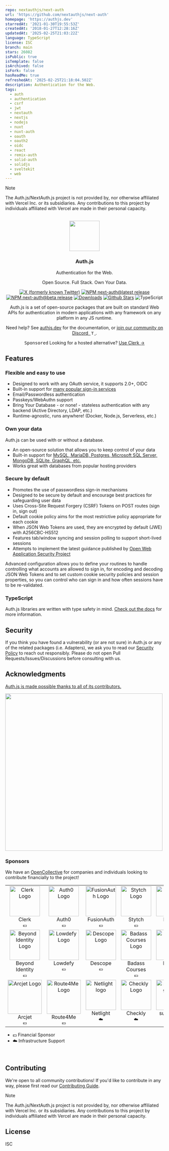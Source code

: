 ```yaml
---
repo: nextauthjs/next-auth
url: 'https://github.com/nextauthjs/next-auth'
homepage: 'https://authjs.dev'
starredAt: '2021-01-30T19:55:53Z'
createdAt: '2018-01-27T12:28:16Z'
updatedAt: '2025-02-25T21:03:22Z'
language: TypeScript
license: ISC
branch: main
stars: 26082
isPublic: true
isTemplate: false
isArchived: false
isFork: false
hasReadMe: true
refreshedAt: '2025-02-25T21:18:04.502Z'
description: Authentication for the Web.
tags:
  - auth
  - authentication
  - csrf
  - jwt
  - nextauth
  - nextjs
  - nodejs
  - nuxt
  - nuxt-auth
  - oauth
  - oauth2
  - oidc
  - react
  - remix-auth
  - solid-auth
  - solidjs
  - sveltekit
  - web
---
```


> [!NOTE]
> The Auth.js/NextAuth.js project is not provided by, nor otherwise affiliated with Vercel Inc. or its subsidiaries. Any contributions to this project by individuals affiliated with Vercel are made in their personal capacity.

<p align="center">
  <br/>
  <a href="https://authjs.dev" target="_blank"><img width="96px" src="https://authjs.dev/img/logo-sm.png" /></a>
  <h3 align="center">Auth.js</h3>
  <p align="center">Authentication for the Web.</p>
  <p align="center">Open Source. Full Stack. Own Your Data.</p>
  <p align="center" style="align: center;">
    <a href="https://x.com/authjs" ><img src="https://shields.io/badge/Follow @authjs-000?logo=x&style=flat-square" alt="X (formerly known Twitter)" /></a>
    <a href="https://github.com/nextauthjs/next-auth/releases"><img src="https://img.shields.io/npm/v/next-auth/latest?style=flat-square&label=latest%20stable" alt="NPM next-auth@latest release" /></a>
    <a href="https://github.com/nextauthjs/next-auth/releases"><img src="https://img.shields.io/npm/v/next-auth/beta?style=flat-square&label=latest%20NextAuth.js v5" alt="NPM next-auth@beta release" /></a>
    <!-- TODO: Should count `@auth/core` when NextAuth.js v5 is released as stable. -->
    <a href="https://www.npmtrends.com/next-auth"><img src="https://img.shields.io/npm/dm/next-auth?style=flat-square&color=cyan" alt="Downloads" /></a>
    <a href="https://github.com/nextauthjs/next-auth/stargazers"><img src="https://img.shields.io/github/stars/nextauthjs/next-auth?style=flat-square&color=orange" alt="Github Stars" /></a>
    <!-- <a href="https://codecov.io/gh/nextauthjs/next-auth" ><img alt="Codecov" src="https://img.shields.io/codecov/c/github/nextauthjs/next-auth?token=o2KN5GrPsY&style=flat-square&logo=codecov"></a> -->
    <img src="https://shields.io/badge/TypeScript-3178C6?logo=TypeScript&logoColor=fff&style=flat-square" alt="TypeScript" />
  </p>
  <p align="center">
    Auth.js is a set of open-source packages that are built on standard Web APIs for authentication in modern applications with any framework on any platform in any JS runtime.
  </p>
  <p align="center">
    Need help? See <a href="https://authjs.dev">authjs.dev</a> for the documentation, or <a href="https://discord.authjs.dev">
    join our community on Discord&nbsp;
      <img src="https://assets-global.website-files.com/6257adef93867e50d84d30e2/636e0a69f118df70ad7828d4_icon_clyde_blurple_RGB.svg" height=12 alt="TypeScript" />
    </a>
    .
  </p>
  <p align="center">
     <kbd>Sponsored</kbd> Looking for a hosted alternative? <a href="https://go.clerk.com/5115vfK" target="_blank">Use Clerk →</a>
  </p>
</p>

## Features

### Flexible and easy to use

- Designed to work with any OAuth service, it supports 2.0+, OIDC
- Built-in support for [many popular sign-in services](https://github.com/nextauthjs/next-auth/tree/main/packages/core/src/providers)
- Email/Passwordless authentication
- Passkeys/WebAuthn support
- Bring Your Database - or none! - stateless authentication with any backend (Active Directory, LDAP, etc.)
- Runtime-agnostic, runs anywhere! (Docker, Node.js, Serverless, etc.)

### Own your data

Auth.js can be used with or without a database.

- An open-source solution that allows you to keep control of your data
- Built-in support for [MySQL, MariaDB, Postgres, Microsoft SQL Server, MongoDB, SQLite, GraphQL, etc.](https://adapters.authjs.dev)
- Works great with databases from popular hosting providers

### Secure by default

- Promotes the use of passwordless sign-in mechanisms
- Designed to be secure by default and encourage best practices for safeguarding user data
- Uses Cross-Site Request Forgery (CSRF) Tokens on POST routes (sign in, sign out)
- Default cookie policy aims for the most restrictive policy appropriate for each cookie
- When JSON Web Tokens are used, they are encrypted by default (JWE) with A256CBC-HS512
- Features tab/window syncing and session polling to support short-lived sessions
- Attempts to implement the latest guidance published by [Open Web Application Security Project](https://owasp.org)

Advanced configuration allows you to define your routines to handle controlling what accounts are allowed to sign in, for encoding and decoding JSON Web Tokens and to set custom cookie security policies and session properties, so you can control who can sign in and how often sessions have to be re-validated.

### TypeScript

Auth.js libraries are written with type safety in mind. [Check out the docs](https://authjs.dev/getting-started/typescript) for more information.

## Security

If you think you have found a vulnerability (or are not sure) in Auth.js or any of the related packages (i.e. Adapters), we ask you to read our [Security Policy](https://authjs.dev/security) to reach out responsibly. Please do not open Pull Requests/Issues/Discussions before consulting with us.

## Acknowledgments

[Auth.js is made possible thanks to all of its contributors.](https://authjs.dev/contributors)

<a href="https://github.com/nextauthjs/next-auth/graphs/contributors">
  <img width="500px" src="https://contrib.rocks/image?repo=nextauthjs/next-auth" />
</a>
<div>
<a href="https://vercel.com?utm_source=nextauthjs&utm_campaign=oss"></a>
</div>

### Sponsors

We have an [OpenCollective](https://opencollective.com/nextauth) for companies and individuals looking to contribute financially to the project!

<!--sponsors start-->
<table>
  <tbody>
    <tr>
      <td align="center" valign="top">
        <a href="https://clerk.com?utm_source=sponsorship&utm_medium=github&utm_campaign=authjs&utm_content=sponsor" target="_blank">
          <img height="96" src="https://avatars.githubusercontent.com/u/49538330?s=200&v=4" alt="Clerk Logo" />
        </a><br />
        <div>Clerk</div>
        <sub>💵</sub>
      </td>
      <td align="center" valign="top">
        <a href="https://a0.to/signup/nextauthjs" target="_blank">
          <img height="96" src="https://avatars.githubusercontent.com/u/2824157?v=4" alt="Auth0 Logo" />
        </a><br />
        <div>Auth0</div>
        <sub>💵</sub>
      </td>
      <td align="center" valign="top">
        <a href="https://fusionauth.io" target="_blank">
          <img height="96" src="https://avatars.githubusercontent.com/u/41974756?s=200&v=4" alt="FusionAuth Logo" />
        </a><br />
        <div>FusionAuth</div>
        <sub>💵</sub>
      </td>
      <td align="center" valign="top">
        <a href="https://stytch.com" target="_blank">
          <img height="96" src="https://avatars.githubusercontent.com/u/69983493?s=200&v=4" alt="Stytch Logo" />
        </a><br />
        <div>Stytch</div>
        <sub>💵</sub>
      </td>
      <td align="center" valign="top">
        <a href="https://prisma.io" target="_blank">
          <img height="96" src="https://avatars.githubusercontent.com/u/17219288?s=200&v=4" alt="Prisma Logo" />
        </a><br />
        <div>Prisma</div>
        <sub>💵</sub>
      </td>
      <td align="center" valign="top">
        <a href="https://neon.tech" target="_blank">
          <img height="96" src="https://avatars.githubusercontent.com/u/77690634?v=4" alt="Neon Logo" />
        </a><br />
        <div>Neon</div>
        <sub>💵</sub>
      </td>
    </tr>
    <tr>
      <td align="center" valign="top">
        <a href="https://www.beyondidentity.com" target="_blank">
          <img height="96" src="https://avatars.githubusercontent.com/u/69811361?s=200&v=4" alt="Beyond Identity Logo" />
        </a><br />
        <div>Beyond Identity</div>
        <sub>💵</sub>
      </td>
      <td align="center" valign="top">
        <a href="https://lowdefy.com" target="_blank">
          <img height="96" src="https://avatars.githubusercontent.com/u/47087496?s=200&v=4" alt="Lowdefy Logo" />
        </a><br />
        <div>Lowdefy</div>
        <sub>💵</sub>
      </td>
      <td align="center" valign="top">
        <a href="https://www.descope.com" target="_blank">
          <img height="96" src="https://avatars.githubusercontent.com/u/97479186?s=200&v=4" alt="Descope Logo" />
        </a><br />
        <div>Descope</div>
        <sub>💵</sub>
      </td>
      <td align="center" valign="top">
        <a href="https://badass.dev" target="_blank">
          <img height="96" src="https://avatars.githubusercontent.com/u/136839242?v=4" alt="Badass Courses Logo" />
        </a><br />
        <div>Badass Courses</div>
        <sub>💵</sub>
      </td>
      <td align="center" valign="top">
        <a href="https://github.com/encoredev/encore" target="_blank">
          <img height="96" src="https://avatars.githubusercontent.com/u/50438175?v=4" alt="Encore Logo" />
        </a><br />
        <div>Encore</div>
        <sub>💵</sub>
      </td>
      <td align="center" valign="top">
        <a href="https://sent.dm/?ref=auth.js" target="_blank">
          <img width="108" src="https://avatars.githubusercontent.com/u/153308555?v=4" alt="Sent.dm Logo" />
        </a><br />
        <div>Sent.dm</div>
        <sub>💵</sub>
      </td>
    </tr>
    <tr>
      <td align="center" valign="top">
        <a href="https://arcjet.com/?ref=auth.js" target="_blank">
          <img width="108" src="https://avatars.githubusercontent.com/u/24397786?s=200&v=4" alt="Arcjet Logo" />
        </a><br />
        <div>Arcjet</div>
        <sub>💵</sub>
      </td>
      <td align="center" valign="top">
        <a href="https://route4me.com/?ref=auth.js" target="_blank">
          <img width="108" src="https://avatars.githubusercontent.com/u/7936820?v=4" alt="Route4Me Logo" />
        </a><br />
        <div>Route4Me</div>
        <sub>💵</sub>
      </td>
      <td align="center" valign="top">
        <a href="https://www.netlight.com/" target="_blank">
          <img height="96" src="https://avatars.githubusercontent.com/u/1672348?s=200&v=4" alt="Netlight logo" />
        </a><br />
        <div>Netlight</div>
        <sub>☁️</sub>
      </td>
      <td align="center" valign="top">
        <a href="https://checklyhq.com" target="_blank">
          <img height="96" src="https://avatars.githubusercontent.com/u/25982255?s=200&v=4" alt="Checkly Logo" />
        </a><br />
        <div>Checkly</div>
        <sub>☁️</sub>
      </td>
      <td align="center" valign="top">
        <a href="https://superblog.ai/" target="_blank">
          <img height="96" src="https://d33wubrfki0l68.cloudfront.net/cdc4a3833bd878933fcc131655878dbf226ac1c5/10cd6/images/logo_bolt_small.png" alt="superblog Logo" />
        </a><br />
        <div>superblog</div>
        <sub>☁️</sub>
      </td>
      <td align="center" valign="top">
        <a href="https://vercel.com" target="_blank">
          <img height="96" src="https://avatars.githubusercontent.com/u/14985020?s=200&v=4" alt="Vercel Logo" />
        </a><br />
        <div>Vercel</div>
        <sub>☁️</sub>
      </td>
    </tr>
  </tbody>
</table>

- 💵 Financial Sponsor
- ☁️ Infrastructure Support

<br />
<!--sponsors end-->

## Contributing

We're open to all community contributions! If you'd like to contribute in any way, please first read
our [Contributing Guide](https://github.com/nextauthjs/.github/blob/main/CONTRIBUTING.md).

> [!NOTE]
> The Auth.js/NextAuth.js project is not provided by, nor otherwise affiliated with Vercel Inc. or its subsidiaries. Any contributions to this project by individuals affiliated with Vercel are made in their personal capacity.

## License

ISC
